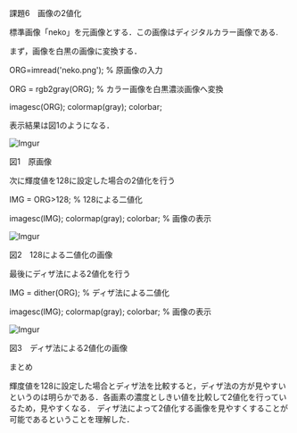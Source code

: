 課題6　画像の2値化


標準画像「neko」を元画像とする．この画像はディジタルカラー画像である.

まず，画像を白黒の画像に変換する．


ORG=imread('neko.png'); % 原画像の入力

ORG = rgb2gray(ORG); % カラー画像を白黒濃淡画像へ変換

imagesc(ORG); colormap(gray); colorbar;

表示結果は図1のようになる．


![Imgur](http://i.imgur.com/2fXm3Qj.png)

図1　原画像

次に輝度値を128に設定した場合の2値化を行う


IMG = ORG>128; % 128による二値化

imagesc(IMG); colormap(gray); colorbar; % 画像の表示


![Imgur](http://i.imgur.com/zsfX5dw.png)

図2　128による二値化の画像

最後にディザ法による2値化を行う


IMG = dither(ORG); % ディザ法による二値化

imagesc(IMG); colormap(gray); colorbar; % 画像の表示


![Imgur](http://i.imgur.com/l6cWf7q.png)

図3　ディザ法による2値化の画像


まとめ

輝度値を128に設定した場合とディザ法を比較すると，ディザ法の方が見やすいというのは明らかである．各画素の濃度としきい値を比較して2値化を行っているため，見やすくなる．
ディザ法によって2値化する画像を見やすくすることが可能であるということを理解した．
